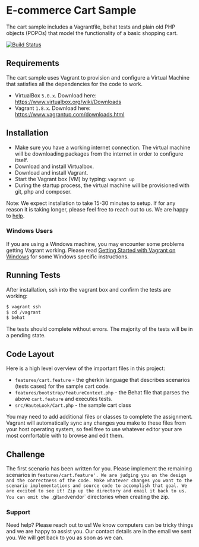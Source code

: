 # E-commerce Cart Sample

The cart sample includes a Vagrantfile, behat tests and plain old PHP objects (POPOs) that model the functionality of a basic shopping cart.

[![Build Status](https://travis-ci.org/hautelook/halo-sample-cart.svg)](https://travis-ci.org/hautelook/halo-sample-cart)

## Requirements

The cart sample uses Vagrant to provision and configure a Virtual Machine that satisfies all the dependencies for the code to work.

   * VirtualBox `5.0.x`. Download here: https://www.virtualbox.org/wiki/Downloads
   * Vagrant `1.8.x`. Download here: https://www.vagrantup.com/downloads.html

## Installation

   * Make sure you have a working internet connection. The virtual machine will be downloading packages from the internet in order to configure itself.
   * Download and install Virtualbox.
   * Download and install Vagrant.
   * Start the Vagrant box (VM) by typing: `vagrant up`
   * During the startup process, the virtual machine will be provisioned with git, php and composer.

Note: We expect installation to take 15-30 minutes to setup. If for any reason it is taking longer, please feel free to reach out to us. We are happy to [help](#support).

### Windows Users

If you are using a Windows machine, you may encounter some problems getting Vagrant working. Please read [Getting Started with Vagrant on Windows](http://www.sitepoint.com/getting-started-vagrant-windows/) for some Windows specific instructions.

## Running Tests

After installation, ssh into the vagrant box and confirm the tests are working:

```bash
$ vagrant ssh
$ cd /vagrant
$ behat
```

The tests should complete without errors. The majority of the tests will be in a pending state.

## Code Layout

Here is a high level overview of the important files in this project:

   * `features/cart.feature` - the gherkin language that describes scenarios (tests cases) for the sample cart code.
   * `features/bootstrap/FeatureContext.php` - the Behat file that parses the above `cart.feature` and executes tests.
   * `src/HauteLook/Cart.php` - the sample cart class

You may need to add additional files or classes to complete the assignment. Vagrant will automatically sync any changes you make to these files from your host operating system, so feel free to use whatever editor your are most comfortable with to browse and edit them.

## Challenge

The first scenario has been written for you. Please implement the remaining scenarios in `features/cart.feature'. We are judging you on the design and the correctness of the code. Make whatever changes you want to the scenario implementations and source code to accomplish that goal. We are excited to see it! Zip up the directory and email it back to us. You can omit the `.git` and `vendor` directories when creating the zip.

### Support

Need help? Please reach out to us! We know computers can be tricky things and we are happy to assist you. Our contact details are in the email we sent you. We will get back to you as soon as we can.

